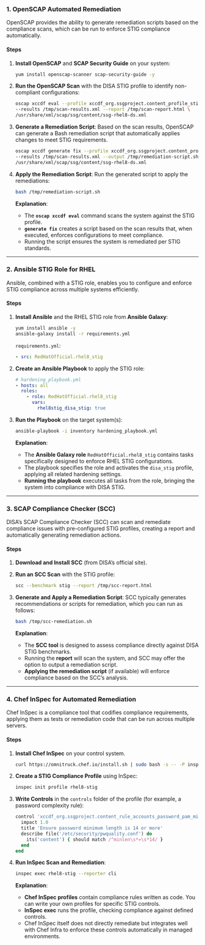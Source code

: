 ### 1. **OpenSCAP Automated Remediation**

OpenSCAP provides the ability to generate remediation scripts based on the compliance scans, which can be run to enforce STIG compliance automatically.

#### Steps

1. **Install OpenSCAP** and **SCAP Security Guide** on your system:
   
   ```bash
   yum install openscap-scanner scap-security-guide -y
   ```

2. **Run the OpenSCAP Scan** with the DISA STIG profile to identify non-compliant configurations:

   ```bash
   oscap xccdf eval --profile xccdf_org.ssgproject.content_profile_stig \
   --results /tmp/scan-results.xml --report /tmp/scan-report.html \
   /usr/share/xml/scap/ssg/content/ssg-rhel8-ds.xml
   ```

3. **Generate a Remediation Script**:
   Based on the scan results, OpenSCAP can generate a Bash remediation script that automatically applies changes to meet STIG requirements.

   ```bash
   oscap xccdf generate fix --profile xccdf_org.ssgproject.content_profile_stig \
   --results /tmp/scan-results.xml --output /tmp/remediation-script.sh \
   /usr/share/xml/scap/ssg/content/ssg-rhel8-ds.xml
   ```

4. **Apply the Remediation Script**:
   Run the generated script to apply the remediations:

   ```bash
   bash /tmp/remediation-script.sh
   ```

   **Explanation**:
   - The **`oscap xccdf eval`** command scans the system against the STIG profile.
   - **`generate fix`** creates a script based on the scan results that, when executed, enforces configurations to meet compliance.
   - Running the script ensures the system is remediated per STIG standards.

---

### 2. **Ansible STIG Role for RHEL**

Ansible, combined with a STIG role, enables you to configure and enforce STIG compliance across multiple systems efficiently.

#### Steps

1. **Install Ansible** and the RHEL STIG role from **Ansible Galaxy**:

   ```bash
   yum install ansible -y
   ansible-galaxy install -r requirements.yml
   ```

   `requirements.yml`:
   ```yaml
   - src: RedHatOfficial.rhel8_stig
   ```

2. **Create an Ansible Playbook** to apply the STIG role:

   ```yaml
   # hardening_playbook.yml
   - hosts: all
     roles:
       - role: RedHatOfficial.rhel8_stig
         vars:
           rhel8stig_disa_stig: true
   ```

3. **Run the Playbook** on the target system(s):

   ```bash
   ansible-playbook -i inventory hardening_playbook.yml
   ```

   **Explanation**:
   - The **Ansible Galaxy role** `RedHatOfficial.rhel8_stig` contains tasks specifically designed to enforce RHEL STIG configurations.
   - The playbook specifies the role and activates the `disa_stig` profile, applying all related hardening settings.
   - **Running the playbook** executes all tasks from the role, bringing the system into compliance with DISA STIG.

---

### 3. **SCAP Compliance Checker (SCC)**

DISA’s SCAP Compliance Checker (SCC) can scan and remediate compliance issues with pre-configured STIG profiles, creating a report and automatically generating remediation actions.

#### Steps

1. **Download and Install SCC** (from DISA’s official site).

2. **Run an SCC Scan** with the STIG profile:

   ```bash
   scc --benchmark stig --report /tmp/scc-report.html
   ```

3. **Generate and Apply a Remediation Script**:
   SCC typically generates recommendations or scripts for remediation, which you can run as follows:

   ```bash
   bash /tmp/scc-remediation.sh
   ```

   **Explanation**:
   - The **SCC tool** is designed to assess compliance directly against DISA STIG benchmarks.
   - Running the **report** will scan the system, and SCC may offer the option to output a remediation script.
   - **Applying the remediation script** (if available) will enforce compliance based on the SCC’s analysis.

---

### 4. **Chef InSpec for Automated Remediation**

Chef InSpec is a compliance tool that codifies compliance requirements, applying them as tests or remediation code that can be run across multiple servers.

#### Steps

1. **Install Chef InSpec** on your control system.

   ```bash
   curl https://omnitruck.chef.io/install.sh | sudo bash -s -- -P inspec
   ```

2. **Create a STIG Compliance Profile** using InSpec:

   ```bash
   inspec init profile rhel8-stig
   ```

3. **Write Controls** in the `controls` folder of the profile (for example, a password complexity rule):

   ```ruby
   control 'xccdf_org.ssgproject.content_rule_accounts_password_pam_minlen' do
     impact 1.0
     title 'Ensure password minimum length is 14 or more'
     describe file('/etc/security/pwquality.conf') do
       its('content') { should match /^minlen\s*=\s*14/ }
     end
   end
   ```

4. **Run InSpec Scan and Remediation**:

   ```bash
   inspec exec rhel8-stig --reporter cli
   ```

   **Explanation**:
   - **Chef InSpec profiles** contain compliance rules written as code. You can write your own profiles for specific STIG controls.
   - **InSpec exec** runs the profile, checking compliance against defined controls.
   - Chef InSpec itself does not directly remediate but integrates well with Chef Infra to enforce these controls automatically in managed environments.

